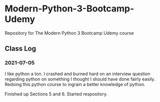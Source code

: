 # Modern-Python-3-Bootcamp-Udemy
Repository for The Modern Python 3 Bootcamp Udemy course

## Class Log
### 2021-07-05
I like python a ton. I crashed and burned hard on an interview question regarding python on something I thought I should have done fairly easily. Redoing this python course to ingrain a better knowledge of python.

Finished up Sections 5 and 6. Started respository.